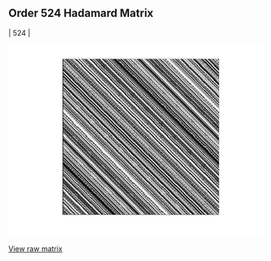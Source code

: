## Order 524 Hadamard Matrix

| 524 |

<img src="524.png" class="img-responsive" alt=""> 

[View raw matrix](order524.txt)

